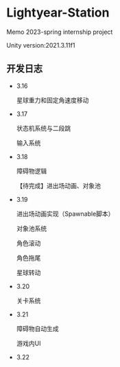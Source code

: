 # Lightyear-Station
Memo 2023-spring internship project

Unity version:2021.3.11f1



## 开发日志

- 3.16

  星球重力和固定角速度移动

- 3.17

  状态机系统与二段跳
  
  输入系统

- 3.18

  障碍物逻辑

  【待完成】进出场动画、对象池

- 3.19

  进出场动画实现（Spawnable脚本）

  对象池系统

  角色滚动

  角色拖尾

  星球转动

- 3.20

  关卡系统

- 3.21

  障碍物自动生成

  游戏内UI

- 3.22
